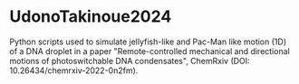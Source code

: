 # UdonoTakinoue2024
Python scripts used to simulate jellyfish-like and Pac-Man like motion (1D) of a DNA droplet in a paper "Remote-controlled mechanical and directional motions of photoswitchable DNA condensates", ChemRxiv (DOI: 10.26434/chemrxiv-2022-0n2fm).
